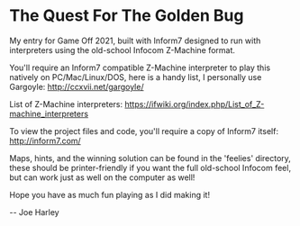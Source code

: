 # The Quest For The Golden Bug
My entry for Game Off 2021, built with Inform7 designed to run with interpreters using the old-school Infocom Z-Machine format.

You'll require an Inform7 compatible Z-Machine interpreter to play this natively on PC/Mac/Linux/DOS, here is a handy list, I personally use Gargoyle: http://ccxvii.net/gargoyle/

List of Z-Machine interpreters: https://ifwiki.org/index.php/List_of_Z-machine_interpreters

To view the project files and code, you'll require a copy of Inform7 itself: http://inform7.com/

Maps, hints, and the winning solution can be found in the 'feelies' directory, these should be printer-friendly if you want the full old-school Infocom feel, but can work just as well on the computer as well! 

Hope you have as much fun playing as I did making it!

-- Joe Harley
